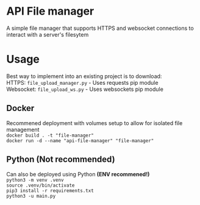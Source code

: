# API File manager
A simple file manager that supports HTTPS and websocket connections to interact with a server's filesytem

# Usage
Best way to implement into an existing project is to download:\
HTTPS: `file_upload_manager.py` - Uses requests  pip module\
Websocket: `file_upload_ws.py` - Uses websockets pip module

## Docker
Recommened deployment with volumes setup to allow for isolated file management\
`docker build . -t "file-manager"`\
`docker run -d --name "api-file-manager" "file-manager"`

## Python (Not recommended)
Can also be deployed using Python **(ENV recommened!)**\
`python3 -m venv .venv`\
`source .venv/bin/activate`\
`pip3 install -r requirements.txt`\
`python3 -u main.py`